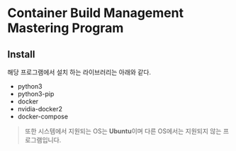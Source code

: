# Container Build Management Mastering Program


## Install

해당 프로그램에서 설치 하는 라이브러리는 아래와 같다.

- python3
- python3-pip
- docker
- nvidia-docker2
- docker-compose


> 또한 시스템에서 지원되는 OS는 **Ubuntu**이며 다른 OS에서는 지원되지 않는 프로그램입니다.
